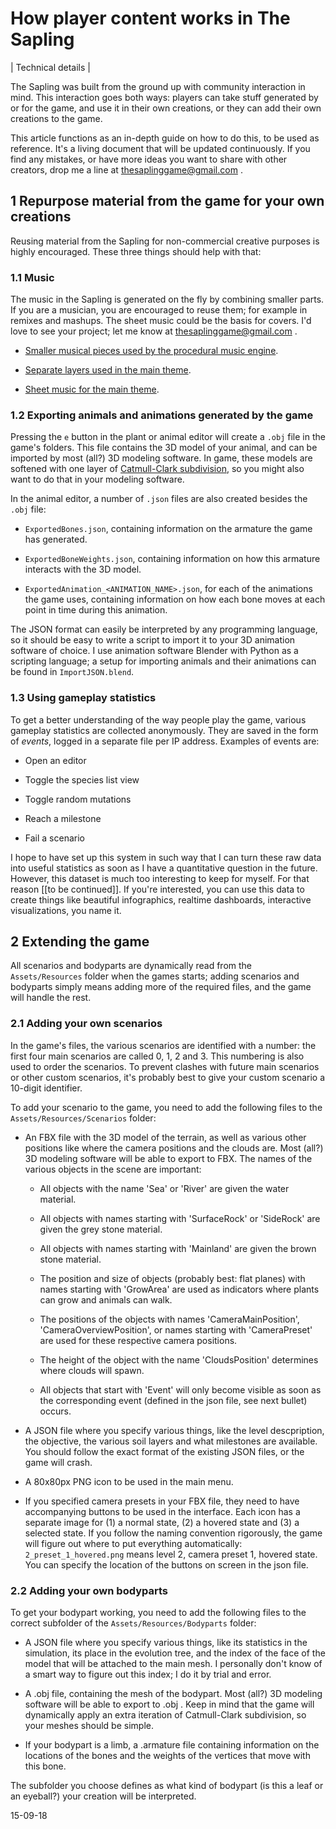 How player content works in The Sapling
=======================================

| Technical details |

The Sapling was built from the ground up with community interaction in mind. This interaction goes both ways: players can take stuff generated by or for the game, and use it in their own creations, or they can add their own creations to the game. 

This article functions as an in-depth guide on how to do this, to be used as reference. It's a living document that will be updated continuously. If you find any mistakes, or have more ideas you want to share with other creators, drop me a line at thesaplinggame@gmail.com .


1 Repurpose material from the game for your own creations
---------------------------------------------------------
Reusing material from the Sapling for non-commercial creative purposes is highly encouraged. These three things should help with that:

### 1.1 Music

The music in the Sapling is generated on the fly by combining smaller parts. If you are a musician, you are encouraged to reuse them; for example in remixes and mashups. The sheet music could be the basis for covers. I'd love to see your project; let me know at thesaplinggame@gmail.com .

* [Smaller musical pieces used by the procedural music engine](/static/procedural_music_pieces.zip).

* [Separate layers used in the main theme](/static/separate_layers_main_theme.zip).

* [Sheet music for the main theme](/static/main_theme_sheet_music.pdf).

### 1.2 Exporting animals and animations generated by the game

Pressing the `e` button in the plant or animal editor will create a `.obj` file in the game's folders. This file contains the 3D model of your animal, and can be imported by most (all?) 3D modeling software. In game, these models are softened with one layer of [Catmull-Clark subdivision](https://en.wikipedia.org/wiki/Catmull%E2%80%93Clark_subdivision_surface), so you might also want to do that in your modeling software.

In the animal editor, a number of `.json` files are also created besides the `.obj` file:

* `ExportedBones.json`, containing information on the armature the game has generated.

* `ExportedBoneWeights.json`, containing information on how this armature interacts with the 3D model.

* `ExportedAnimation_<ANIMATION_NAME>.json`, for each of the animations the game uses, containing information on how each bone moves at each point in time during this animation.

The JSON format can easily be interpreted by any programming language, so it should be easy to write a script to import it to your 3D animation software of choice. I use animation software Blender with Python as a scripting language; a setup for importing animals and their animations can be found in `ImportJSON.blend`.

### 1.3 Using gameplay statistics

To get a better understanding of the way people play the game, various gameplay statistics are collected anonymously. They are saved in the form of _events_, logged in a separate file per IP address. Examples of events are:

* Open an editor

* Toggle the species list view

* Toggle random mutations

* Reach a milestone

* Fail a scenario

I hope to have set up this system in such way that I can turn these raw data into useful statistics as soon as I have a quantitative question in the future. However, this dataset is much too interesting to keep for myself. For that reason [[to be continued]]. If you're interested, you can use this data to create things like beautiful infographics, realtime dashboards, interactive visualizations, you name it.

2 Extending the game
--------------------

All scenarios and bodyparts are dynamically read from the `Assets/Resources` folder when the games starts; adding scenarios and bodyparts simply means adding more of the required files, and the game will handle the rest.

### 2.1 Adding your own scenarios

In the game's files, the various scenarios are identified with a number: the first four main scenarios are called 0, 1, 2 and 3. This numbering is also used to order the scenarios. To prevent clashes with future main scenarios or other custom scenarios, it's probably best to give your custom scenario a 10-digit identifier.

To add your scenario to the game, you need to add the following files to the `Assets/Resources/Scenarios` folder:

* An FBX file with the 3D model of the terrain, as well as various other positions like where the camera positions and the clouds are. Most (all?) 3D modeling software will be able to export to FBX. The names of the various objects in the scene are important:
    
    * All objects with the name 'Sea' or 'River' are given the water material.
    
    * All objects with names starting with 'SurfaceRock' or 'SideRock' are given the grey stone material.
    
    * All objects with names starting with 'Mainland' are given the brown stone material.
    
    * The position and size of objects (probably best: flat planes) with names starting with 'GrowArea' are used as indicators where plants can grow and animals can walk.
    
    * The positions of the objects with names 'CameraMainPosition', 'CameraOverviewPosition', or names starting with 'CameraPreset' are used for these respective camera positions.
    
    * The height of the object with the name 'CloudsPosition' determines where clouds will spawn.
    
    * All objects that start with 'Event<INTEGER>' will only become visible as soon as the corresponding event (defined in the json file, see next bullet) occurs.

* A JSON file where you specify various things, like the level descpription, the objective, the various soil layers and what milestones are available. You should follow the exact format of the existing JSON files, or the game will crash.

* A 80x80px PNG icon to be used in the main menu.

* If you specified camera presets in your FBX file, they need to have accompanying buttons to be used in the interface. Each icon has a separate image for (1) a normal state, (2) a hovered state and (3) a selected state. If you follow the naming convention rigorously, the game will figure out where to put everything automatically: `2_preset_1_hovered.png` means level 2, camera preset 1, hovered state. You can specify the location of the buttons on screen in the json file.

### 2.2 Adding your own bodyparts

To get your bodypart working, you need to add the following files to the correct subfolder of the `Assets/Resources/Bodyparts` folder:

* A JSON file where you specify various things, like its statistics in the simulation, its place in the evolution tree, and the index of the face of the model that will be attached to the main mesh. I personally don't know of a smart way to figure out this index; I do it by trial and error.

* A .obj file, containing the mesh of the bodypart. Most (all?) 3D modeling software will be able to export to .obj . Keep in mind that the game will dynamically apply an extra iteration of Catmull-Clark subdivision, so your meshes should be simple.

* If your bodypart is a limb, a .armature file containing information on the locations of the bones and the weights of the vertices that move with this bone.

The subfolder you choose defines as what kind of bodypart (is this a leaf or an eyeball?) your creation will be interpreted.


15-09-18